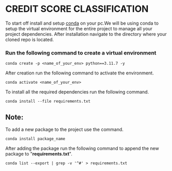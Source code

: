 # CREDIT SCORE CLASSIFICATION

To start off install and setup [conda](https://conda.io/projects/conda/en/latest/user-guide/install/index.html) on your pc.We will be using conda to setup the virtual environment for the entire project to manage all your project dependencies.
After installation navigate to the directory where your cloned repo is located.

### Run the following command to create a virtual environment

`conda create -p <name_of_your_env> python==3.11.7 -y`

After creation run the following command to activate the environment.

`conda activate <name_of_your_env>`

To install all the required dependencies run the following command.

`conda install --file requirements.txt`

## Note:
To add a new package to the project use the command.

`conda install package_name`

After adding the package run the following command to append the new package to "**requirements.txt**".

`conda list --export | grep -v '^#' > requirements.txt`






